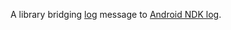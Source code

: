 A library bridging [log](https://crates.io/crates/log) message to [Android NDK log](https://developer.android.com/ndk/reference/log_8h.html).

